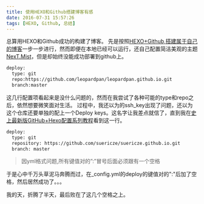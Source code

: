 ```yaml
---
title: 使用HEXO和Github搭建博客有感
date: 2016-07-31 15:57:26
tags: [HEXO, Github, 总结]
---
```


总算用HEXO和Github成功的构建了博客。
先是按照[HEXO+Github,搭建属于自己的博客](http://www.jianshu.com/p/465830080ea9)一步一步进行，然而即便在本地已经可以运行，还自己配置简洁美观的主题[NexT.Mist](https://github.com/iissnan/hexo-theme-next)，但是却始终没能成功部署到github上。
``` bash
deploy:
  type: git
  repo:https://github.com/leopardpan/leopardpan.github.io.git
  branch:master
```

这几行配置项看起来是没什么问题的，然而在我尝试了各种可能的type和repo之后，依然想要微笑面对生活。
过程中，我还以为的ssh_key出现了问题，还以为这个仓库还要单独的配上一个Deploy keys。这名字让我差点就信了，直到我在[史上最新版GitHub+Hexo配置系列教程](http://blog.csdn.net/SmallCheric/article/details/51049691)看到这一行。

``` bash
deploy:
  type: git
  repository: https://github.com/suericze/suericze.github.io.git
  branch: master 
```
> 因yml格式问题,所有键值对的”:”冒号后面必须跟有一个空格

于是心中千万头草泥马奔腾而过，在_config.yml的deploy的键值对的":"后加了空格，然后居然成功了。。。

我的天，折腾了半天，最后败在了这几个空格之上。


